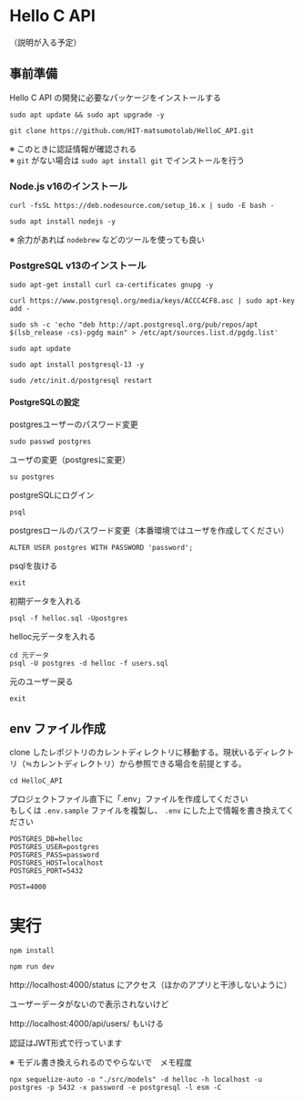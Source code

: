 # Hello C API

（説明が入る予定）

## 事前準備

Hello C API の開発に必要なパッケージをインストールする

```
sudo apt update && sudo apt upgrade -y
```

```
git clone https://github.com/HIT-matsumotolab/HelloC_API.git
```

※ このときに認証情報が確認される  
※ `git` がない場合は `sudo apt install git` でインストールを行う

### Node.js v16のインストール 

```
curl -fsSL https://deb.nodesource.com/setup_16.x | sudo -E bash -
```

```
sudo apt install nodejs -y
```

※ 余力があれば `nodebrew` などのツールを使っても良い

### PostgreSQL v13のインストール
```
sudo apt-get install curl ca-certificates gnupg -y
```

```
curl https://www.postgresql.org/media/keys/ACCC4CF8.asc | sudo apt-key add -
```
```
sudo sh -c 'echo "deb http://apt.postgresql.org/pub/repos/apt $(lsb_release -cs)-pgdg main" > /etc/apt/sources.list.d/pgdg.list'
```
```
sudo apt update
```
```
sudo apt install postgresql-13 -y
```
```
sudo /etc/init.d/postgresql restart
```

#### PostgreSQLの設定

postgresユーザーのパスワード変更
```
sudo passwd postgres
```
ユーザの変更（postgresに変更）
```
su postgres
```
postgreSQLにログイン
```
psql 
```
postgresロールのパスワード変更（本番環境ではユーザを作成してください）
```
ALTER USER postgres WITH PASSWORD 'password';
```
psqlを抜ける
```
exit
```
初期データを入れる
```
psql -f helloc.sql -Upostgres
```
helloc元データを入れる
```
cd 元データ
psql -U postgres -d helloc -f users.sql
```

元のユーザー戻る
```
exit
```

## env ファイル作成

clone したレポジトリのカレントディレクトリに移動する。現状いるディレクトリ（≒カレントディレクトリ）から参照できる場合を前提とする。

```
cd HelloC_API
```


プロジェクトファイル直下に「.env」ファイルを作成してください  
もしくは `.env.sample` ファイルを複製し、 `.env` にした上で情報を書き換えてください
```
POSTGRES_DB=helloc
POSTGRES_USER=postgres
POSTGRES_PASS=password
POSTGRES_HOST=localhost
POSTGRES_PORT=5432

POST=4000
```

# 実行
```
npm install
```

```
npm run dev
```

http://localhost:4000/status
にアクセス（ほかのアプリと干渉しないように）

ユーザーデータがないので表示されないけど

http://localhost:4000/api/users/
もいける

認証はJWT形式で行っています

※ モデル書き換えられるのでやらないで　メモ程度
```
npx sequelize-auto -o "./src/models" -d helloc -h localhost -u postgres -p 5432 -x password -e postgresql -l esm -C
```
